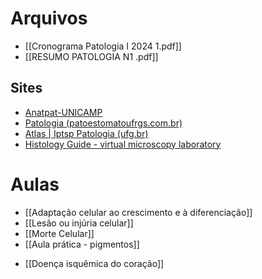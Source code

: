 # Arquivos 
* [[Cronograma Patologia I 2024 1.pdf]]
* [[RESUMO PATOLOGIA N1 .pdf]]
## Sites
* [Anatpat-UNICAMP](https://anatpat.unicamp.br/)
* [Patologia (patoestomatoufrgs.com.br)](http://patoestomatoufrgs.com.br/)
* [Atlas | Iptsp Patologia (ufg.br)](https://patologia.iptsp.ufg.br/p/697-atlas?authuser=1)
* [Histology Guide - virtual microscopy laboratory](https://histologyguide.com/)

# Aulas
* [[Adaptação celular ao crescimento e à diferenciação]]
* [[Lesão ou injúria celular]]
* [[Morte Celular]]
* [[Aula prática - pigmentos]]
- [[Doença isquêmica do coração]]